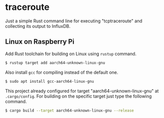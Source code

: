 # traceroute

Just a simple Rust command line for executing "tcptraceroute" and collecting its output to InfluxDB.

## Linux on Raspberry Pi

Add Rust toolchain for building on Linux using `rustup` command.

```sh
$ rustup target add aarch64-unknown-linux-gnu
```

Also install `gcc` for compiling instead of the default one.

```sh
$ sudo apt install gcc-aarch64-linux-gnu
```

This project already configured for target "aarch64-unknown-linux-gnu" at `.cargo/config`.
For building on the specific target just type the following command.

```sh
$ cargo build --target aarch64-unknown-linux-gnu --release
```